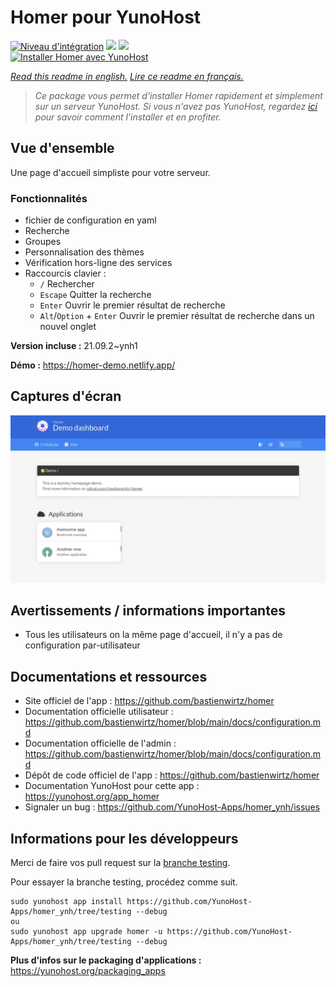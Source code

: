 # Homer pour YunoHost

[![Niveau d'intégration](https://dash.yunohost.org/integration/homer.svg)](https://dash.yunohost.org/appci/app/homer) ![](https://ci-apps.yunohost.org/ci/badges/homer.status.svg) ![](https://ci-apps.yunohost.org/ci/badges/homer.maintain.svg)  
[![Installer Homer avec YunoHost](https://install-app.yunohost.org/install-with-yunohost.svg)](https://install-app.yunohost.org/?app=homer)

*[Read this readme in english.](./README.md)*
*[Lire ce readme en français.](./README_fr.md)*

> *Ce package vous permet d'installer Homer rapidement et simplement sur un serveur YunoHost.
Si vous n'avez pas YunoHost, regardez [ici](https://yunohost.org/#/install) pour savoir comment l'installer et en profiter.*

## Vue d'ensemble

Une page d'accueil simpliste pour votre serveur.

### Fonctionnalités

- fichier de configuration en yaml
- Recherche
- Groupes
- Personnalisation des thèmes
- Vérification hors-ligne des services
- Raccourcis clavier :
    - `/` Rechercher
    - `Escape` Quitter la recherche
    - `Enter` Ouvrir le premier résultat de recherche
    - `Alt`/`Option` + `Enter` Ouvrir le premier résultat de recherche dans un nouvel onglet


**Version incluse :** 21.09.2~ynh1

**Démo :** https://homer-demo.netlify.app/

## Captures d'écran

![](./doc/screenshots/homer.webp)

## Avertissements / informations importantes

* Tous les utilisateurs on la même page d'accueil, il n'y a pas de configuration par-utilisateur

## Documentations et ressources

* Site officiel de l'app : https://github.com/bastienwirtz/homer
* Documentation officielle utilisateur : https://github.com/bastienwirtz/homer/blob/main/docs/configuration.md
* Documentation officielle de l'admin : https://github.com/bastienwirtz/homer/blob/main/docs/configuration.md
* Dépôt de code officiel de l'app : https://github.com/bastienwirtz/homer
* Documentation YunoHost pour cette app : https://yunohost.org/app_homer
* Signaler un bug : https://github.com/YunoHost-Apps/homer_ynh/issues

## Informations pour les développeurs

Merci de faire vos pull request sur la [branche testing](https://github.com/YunoHost-Apps/homer_ynh/tree/testing).

Pour essayer la branche testing, procédez comme suit.
```
sudo yunohost app install https://github.com/YunoHost-Apps/homer_ynh/tree/testing --debug
ou
sudo yunohost app upgrade homer -u https://github.com/YunoHost-Apps/homer_ynh/tree/testing --debug
```

**Plus d'infos sur le packaging d'applications :** https://yunohost.org/packaging_apps